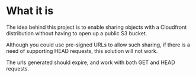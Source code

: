 # What it is

The idea behind this project is to enable sharing objects with a Cloudfront
distribution without having to open up a public S3 bucket.

Although you could use pre-signed URLs to allow such sharing, if there is a need
of supporting HEAD requests, this solution will not work.

The urls generated should expire, and work with both GET and HEAD requests.
